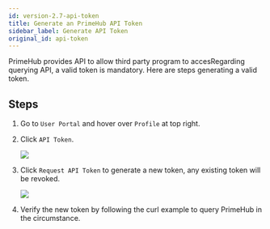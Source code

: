 ```yaml
---
id: version-2.7-api-token
title: Generate an PrimeHub API Token
sidebar_label: Generate API Token
original_id: api-token
---
```


PrimeHub provides API to allow third party program to accesRegarding querying API, a valid token is mandatory.
Here are steps generating a valid token.

## Steps

1. Go to `User Portal` and hover over `Profile` at top right.

2. Click `API Token`.

    ![](assets/profile_token.png)

3. Click `Request API Token` to generate a new token, any existing token will be revoked.

    ![](assets/api_token.png)

4. Verify the new token by following the curl example to query PrimeHub in the circumstance.

